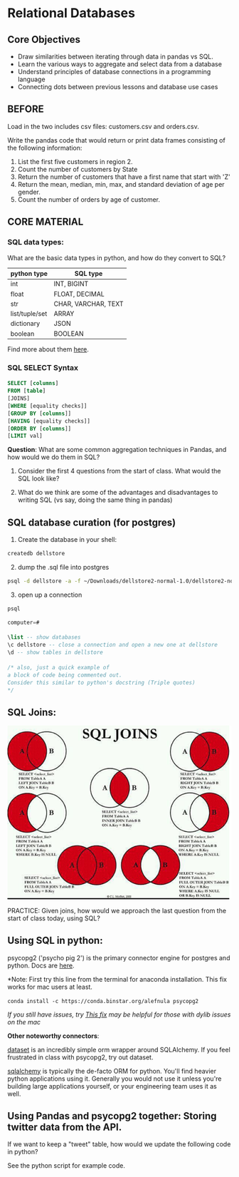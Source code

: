 # Relational Databases

## Core Objectives

* Draw similarities between iterating through data in pandas vs SQL.
* Learn the various ways to aggregate and select data from a database
* Understand principles of database connections in a programming language
* Connecting dots between previous lessons and database use cases

## BEFORE
Load in the two includes csv files: customers.csv and orders.csv.

Write the pandas code that would return or print data frames consisting of the following information:

1. List the first five customers in region 2.
2. Count the number of customers by State
3. Return the number of customers that have a first name that start with 'Z'
4. Return the mean, median, min, max, and standard deviation of age per gender.
5. Count the number of orders by age of customer.

## CORE MATERIAL

### SQL data types:

What are the basic data types in python, and how do they convert to SQL?

|python type|SQL type|
|-----------|---------|
|int|INT, BIGINT|
|float|FLOAT, DECIMAL|
|str|CHAR, VARCHAR, TEXT|
|list/tuple/set|ARRAY|
|dictionary|JSON|
|boolean|BOOLEAN|

Find more about them [here](http://www.postgresql.org/docs/9.3/static/datatype.html).

### SQL SELECT Syntax

```sql
SELECT [columns]
FROM [table]
[JOINS]
[WHERE [equality checks]]
[GROUP BY [columns]]
[HAVING [equality checks]]
[ORDER BY [columns]]
[LIMIT val]
```

**Question**: What are some common aggregation techniques in Pandas, and how would we do them in SQL?

1. Consider the first 4 questions from the start of class. What would the SQL look like?

2. What do we think are some of the advantages and disadvantages to writing SQL (vs say, doing the same thing in pandas)


## SQL database curation (for postgres)

1. Create the database in your shell:
```sh
createdb dellstore
```

2.  dump the .sql file into postgres

```sh
psql -d dellstore -a -f ~/Downloads/dellstore2-normal-1.0/dellstore2-normal-1.0.sql
```

3. open up a connection
```sh
psql
```
```sql
computer=#

\list -- show databases
\c dellstore -- close a connection and open a new one at dellstore
\d -- show tables in dellstore

/* also, just a quick example of
a block of code being commented out.
Consider this similar to python's docstring (Triple quotes)
*/
```


## SQL Joins:

<img src='static/GbJ7N.png'>

PRACTICE: Given joins, how would we approach the last question from the start of class today, using SQL?

## Using SQL in python:

psycopg2 ('psycho pig 2') is the primary connector engine for postgres and python. Docs are [here](http://initd.org/psycopg/docs/).


*Note: First try this line from the terminal for anaconda installation.  This fix works for mac users at least.

`conda install -c https://conda.binstar.org/alefnula psycopg2`

*If you still have issues, try [This fix](http://mithun.co/hacks/library-not-loaded-libcrypto-1-0-0-dylib-issue-in-mac/) may be helpful for those with dylib issues on the mac*


**Other noteworthy connectors**:

[dataset](http://dataset.readthedocs.org/en/latest/api.html) is an incredibly simple orm wrapper around SQLAlchemy. If you feel frustrated in class with psycopg2, try out dataset.

[sqlalchemy](http://www.sqlalchemy.org/) is typically the de-facto ORM for python. You'll find heavier python applications using it. Generally you would not use it unless you're building large applications yourself, or your engineering team uses it as well.

## Using Pandas and psycopg2 together: Storing twitter data from the API.

If we want to keep a "tweet" table, how would we update the following code in python?

See the python script for example code.
